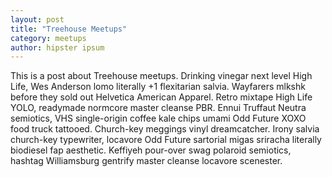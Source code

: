 ```yaml
---
layout: post
title: "Treehouse Meetups"
category: meetups
author: hipster ipsum
---
```


This is a post about Treehouse meetups. Drinking vinegar next level High Life, Wes Anderson lomo literally +1 flexitarian salvia.  Wayfarers mlkshk before they sold out Helvetica American Apparel.  Retro mixtape High Life YOLO, readymade normcore master cleanse PBR.  Ennui Truffaut Neutra semiotics, VHS single-origin coffee kale chips umami Odd Future XOXO food truck tattooed.  Church-key meggings vinyl dreamcatcher.  Irony salvia church-key typewriter, locavore Odd Future sartorial migas sriracha literally biodiesel fap aesthetic.  Keffiyeh pour-over swag polaroid semiotics, hashtag Williamsburg gentrify master cleanse locavore scenester.